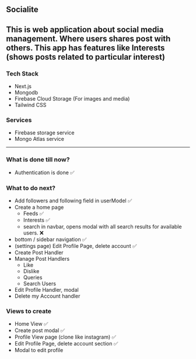 ## Socialite

## This is web application about social media management. Where users shares post with others. This app has features like Interests (shows posts related to particular interest)

### Tech Stack

- Next.js
- Mongodb
- Firebase Cloud Storage (For images and media)
- Tailwind CSS

### Services
- Firebase storage service
- Mongo Atlas service 
---

### What is done till now?

- Authentication is done ✅

### What to do next?

- Add followers and following field in userModel ✅
- Create a home page
  - Feeds ✅
  - Interests ✅
  - search in navbar, opens modal with all search results for available users. ❌
- bottom / sidebar navigation ✅
- (settings page) Edit Profile Page, delete account ✅
- Create Post Handler 
- Manage Post Handlers
  - Like
  - Dislike
  - Queries
  - Search Users
- Edit Profile Handler, modal
- Delete my Account handler

### Views to create

- Home View ✅
- Create post modal ✅
- Profile View page (clone like instagram)  ✅
- Edit Profile Page, delete account section  ✅
- Modal to edit profile



